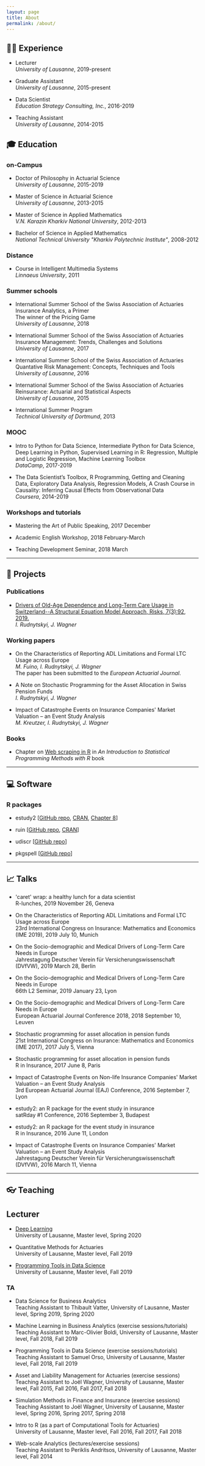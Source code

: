```yaml
---
layout: page
title: About
permalink: /about/
---
```


## :man_technologist: Experience 

* Lecturer <br />
*University of Lausanne*, 2019-present

* Graduate Assistant <br />
*University of Lausanne*, 2015-present

* Data Scientist  <br />
*Education Strategy Consulting, Inc.*, 2016-2019

* Teaching Assistant <br />
*University of Lausanne*, 2014-2015

## :mortar_board: Education 

### on-Campus

* Doctor of Philosophy in Actuarial Science <br />
*University of Lausanne*, 2015-2019

* Master of Science in Actuarial Science <br />
*University of Lausanne*, 2013-2015

* Master of Science in Applied Mathematics <br />
*V.N. Karazin Kharkiv National University*, 2012-2013

* Bachelor of Science in Applied Mathematics <br />
*National Technical University "Kharkiv Polytechnic Institute"*, 2008-2012

### Distance

* Course in Intelligent Multimedia Systems <br />
*Linnaeus University*, 2011

### Summer schools

* International Summer School of the Swiss Association of Actuaries <br />
Insurance Analytics, a Primer <br />
The winner of the Pricing Game <br />
*University of Lausanne*, 2018


* International Summer School of the Swiss Association of Actuaries <br />
Insurance Management: Trends, Challenges and Solutions <br />
*University of Lausanne*, 2017

* International Summer School of the Swiss Association of Actuaries <br />
Quantative Risk Management: Concepts, Techniques and Tools <br />
*University of Lausanne*, 2016

* International Summer School of the Swiss Association of Actuaries <br />
Reinsurance: Actuarial and Statistical Aspects <br />
*University of Lausanne*, 2015

* International Summer Program <br />
*Technical University of Dortmund*, 2013

### MOOC

* Intro to Python for Data Science, Intermediate Python for Data Science, Deep Learning in Python, Supervised Learning in R: Regression, Multiple and Logistic Regression, Machine Learning Toolbox <br />
*DataCamp*, 2017-2019

* The Data Scientist’s Toolbox, R Programming, Getting and Cleaning Data, Exploratory Data Analysis, Regression Models, A Crash Course in Causality: Inferring Causal Effects from Observational Data <br />
*Coursera*, 2014-2019

### Workshops and tutorials

* Mastering the Art of Public Speaking, 2017 December 

* Academic English Workshop, 2018 February-March

* Teaching Development Seminar, 2018 March

----

## :memo: Projects


### Publications

* [Drivers of Old-Age Dependence and Long-Term Care Usage in Switzerland--A Structural Equation Model Approach, Risks, 7(3):92, 2019.](https://www.mdpi.com/2227-9091/7/3/92) <br />
*I. Rudnytskyi, J. Wagner*

### Working papers

* On the Characteristics of Reporting ADL Limitations and Formal LTC Usage across Europe <br />
*M. Fuino, I. Rudnytskyi, J. Wagner* <br/>
The paper has been submitted to the *European Actuarial Journal*.

* A Note on Stochastic Programming for the Asset Allocation in Swiss Pension Funds <br />
*I. Rudnytskyi, J. Wagner*

* Impact of Catastrophe Events on Insurance Companies' Market Valuation – an Event Study Analysis <br />
*M. Kreutzer, I. Rudnytskyi, J. Wagner*

### Books

* Chapter on [Web scraping in R](https://smac-group.github.io/ds/web-scraping-in-r.html) in *An Introduction to Statistical Programming Methods with R* book

----

## :computer: Software 

### R packages

* estudy2 [[GitHub repo](https://github.com/irudnyts/estudy2), [CRAN](https://cran.r-project.org/web/packages/estudy2/index.html), [Chapter 8](https://www.amazon.com/Angewandte-Empirische-Methoden-Finance-Accounting/dp/311058624X)]

* ruin [[GitHub repo](https://github.com/irudnyts/ruin), [CRAN](https://cran.r-project.org/web/packages/ruin/index.html)]

* udiscr [[GitHub repo](https://github.com/irudnyts/udiscr)]

* pkgspell [[GitHub repo](https://github.com/irudnyts/pkgspell)]

----

## :chart_with_upwards_trend: Talks 

* 'caret' wrap: a healthy lunch for a data scientist <br />
R-lunches, 2019 November 26, Geneva

* On the Characteristics of Reporting ADL Limitations and Formal LTC Usage across Europe <br />
23rd International Congress on Insurance: Mathematics and Economics (IME 2019), 2019 July 10, Munich

* On the Socio-demographic and Medical Drivers of Long-Term Care Needs in Europe <br />
Jahrestagung Deutscher Verein f&uuml;r Versicherungswissenschaft (DVfVW), 2019 March 28, Berlin

* On the Socio-demographic and Medical Drivers of Long-Term Care Needs in Europe <br />
66th L2 Seminar, 2019 January 23, Lyon

* On the Socio-demographic and Medical Drivers of Long-Term Care Needs in Europe <br />
European Actuarial Journal Conference 2018, 2018 September 10, Leuven

* Stochastic programming for asset allocation in pension funds <br />
21st International Congress on Insurance: Mathematics and Economics (IME 2017), 2017 July 5, Vienna

* Stochastic programming for asset allocation in pension funds <br />
R in Insurance, 2017 June 8, Paris

* Impact of Catastrophe Events on Non-life Insurance Companies' Market Valuation – an Event Study Analysis <br />
3rd European Actuarial Journal (EAJ) Conference, 2016 September 7, Lyon

* estudy2: an R package for the event study in insurance <br />
satRday #1 Conference, 2016 September 3, Budapest

* estudy2: an R package for the event study in insurance <br />
R in Insurance, 2016 June 11, London

* Impact of Catastrophe Events on Insurance Companies' Market Valuation – an Event Study Analysis <br />
Jahrestagung Deutscher Verein f&uuml;r Versicherungswissenschaft (DVfVW), 2016 March 11, Vienna

----

## :eyeglasses: Teaching 

## Lecturer

* [Deep Learning](https://irudnyts.github.io/deep/) <br />
University of Lausanne, Master level, Spring 2020

* Quantitative Methods for Actuaries <br />
University of Lausanne, Master level, Fall 2019

* [Programming Tools in Data Science](https://ptds.netlify.com) <br />
University of Lausanne, Master level, Fall 2019

### TA

* Data Science for Business Analytics <br />
Teaching Assistant to Thibault Vatter, University of Lausanne, Master level, Spring 2019, Spring 2020

* Machine Learning in Business Analytics (exercise sessions/tutorials) <br />
Teaching Assistant to Marc-Olivier Boldi, University of Lausanne, Master level, Fall 2018, Fall 2019

* Programming Tools in Data Science (exercise sessions/tutorials) <br />
Teaching Assistant to Samuel Orso, University of Lausanne, Master level, Fall 2018, Fall 2019

* Asset and Liability Management for Actuaries (exercise sessions) <br />
Teaching Assistant to Jo&euml;l Wagner, University of Lausanne, Master level, Fall 2015, Fall 2016, Fall 2017, Fall 2018

* Simulation Methods in Finance and Insurance (exercise sessions) <br />
Teaching Assistant to Jo&euml;l Wagner, University of Lausanne, Master level, Spring 2016, Spring 2017, Spring 2018

* Intro to R (as a part of Computational Tools for Actuaries) <br />
University of Lausanne, Master level, Fall 2016, Fall 2017, Fall 2018

* Web-scale Analytics (lectures/exercise sessions) <br />
Teaching Assistant to Periklis Andritsos, University of Lausanne, Master level, Fall 2014